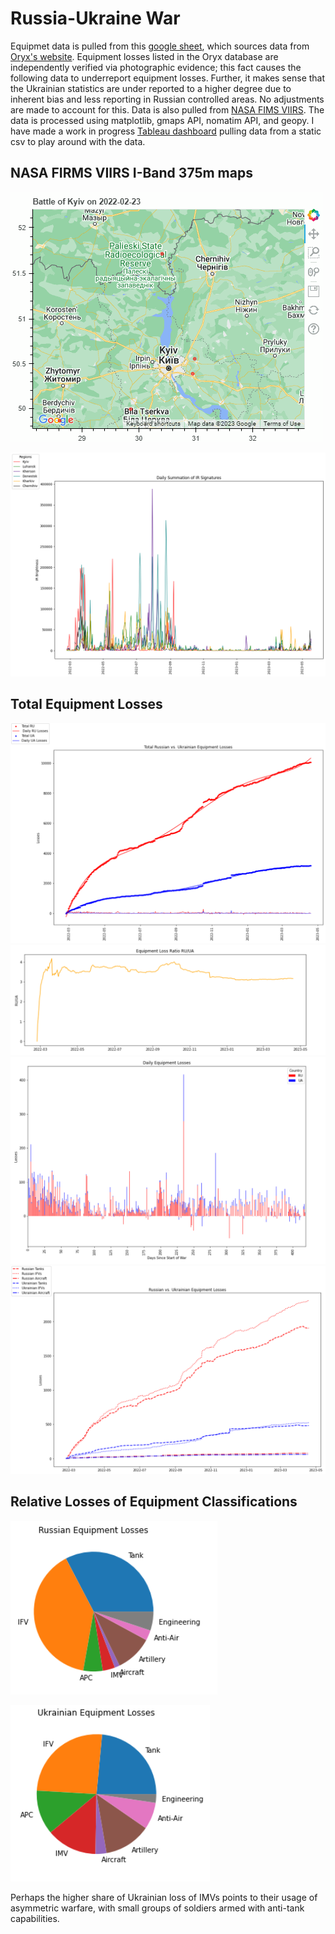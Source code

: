 # Russia-Ukraine War
Equipmet data is pulled from this [google sheet](https://docs.google.com/spreadsheets/d/1bngHbR0YPS7XH1oSA1VxoL4R34z60SJcR3NxguZM9GI/edit#gid=0), which sources data from [Oryx's website](https://www.oryxspioenkop.com/2022/02/attack-on-europe-documenting-equipment.html). Equipment losses listed in the Oryx database are independently verified via photographic evidence; this fact causes the following data to underreport equipment losses. Further, it makes sense that the Ukrainian statistics are under reported to a higher degree due to inherent bias and less reporting in Russian controlled areas. No adjustments are made to account for this. Data is also pulled from [NASA FIMS VIIRS](https://firms.modaps.eosdis.nasa.gov). The data is processed using matplotlib, gmaps API, nomatim API, and geopy. I have made a work in progress [Tableau dashboard](https://public.tableau.com/app/profile/sam44011739/viz/Ukraine_War_Equipment/Dashboard2?publish=yes) pulling data from a static csv to play around with the data.

## NASA FIRMS VIIRS I-Band 375m maps

![](./maps/KyivBattle.gif)

![](./plots/DailyBrightnessByRegion.png)

## Total Equipment Losses

![a](./plots/Total.PNG)
![b](./plots/Ratio.PNG)
![](./plots/DailyBar.PNG)
![](./plots/Categorical.PNG)

## Relative Losses of Equipment Classifications
![](./plots/RUpie.PNG)

![](./plots/UApie.PNG)

Perhaps the higher share of Ukrainian loss of IMVs points to their usage of asymmetric warfare, with small groups of soldiers armed with anti-tank capabilities.
